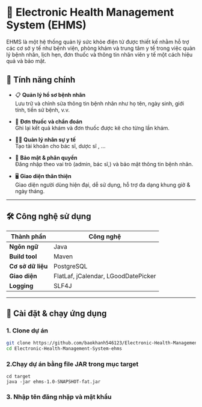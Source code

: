 # 🏥 Electronic Health Management System (EHMS)

EHMS là một hệ thống quản lý sức khỏe điện tử được thiết kế nhằm hỗ trợ các cơ sở y tế như bệnh viện, phòng khám và trung tâm y tế trong việc quản lý bệnh nhân, lịch hẹn, đơn thuốc và thông tin nhân viên y tế một cách hiệu quả và bảo mật.

## 🚀 Tính năng chính

- 📋 **Quản lý hồ sơ bệnh nhân**  
  Lưu trữ và chỉnh sửa thông tin bệnh nhân như họ tên, ngày sinh, giới tính, tiền sử bệnh, v.v.

- 💊 **Đơn thuốc và chẩn đoán**  
  Ghi lại kết quả khám và đơn thuốc được kê cho từng lần khám.

- 👩‍⚕️ **Quản lý nhân sự y tế**  
  Tạo tài khoản  cho bác sĩ, dược sĩ , ... 

- 🔐 **Bảo mật & phân quyền**  
  Đăng nhập theo vai trò (admin, bác sĩ,) và bảo mật thông tin bệnh nhân.

- 🖥️ **Giao diện thân thiện**  
  Giao diện người dùng hiện đại, dễ sử dụng, hỗ trợ đa dạng khung giờ & ngày tháng.

---

## 🛠️ Công nghệ sử dụng

| Thành phần        | Công nghệ                          |
|------------------|-----------------------------------|
| **Ngôn ngữ**     | Java                              |
| **Build tool**   | Maven                             |
| **Cơ sở dữ liệu**| PostgreSQL                         |
| **Giao diện**    | FlatLaf, jCalendar, LGoodDatePicker |
| **Logging**      | SLF4J                              |

---

## 🧰 Cài đặt & chạy ứng dụng


### 1. Clone dự án
```bash
git clone https://github.com/baokhanh546123/Electronic-Health-Management-System-ehms.git
cd Electronic-Health-Management-System-ehms
```

### 2.Chạy dự án bằng file JAR trong mục target
```
cd target
java -jar ehms-1.0-SNAPSHOT-fat.jar
```
### 3. Nhập tên đăng nhặp và mật khẩu 
